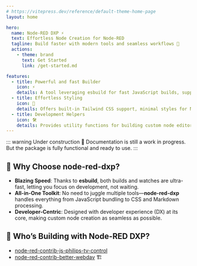 ```yaml
---
# https://vitepress.dev/reference/default-theme-home-page
layout: home

hero:
  name: Node-RED DXP ⚡
  text: Effortless Node Creation for Node-RED
  tagline: Build faster with modern tools and seamless workflows 🚀
  actions:
    - theme: brand
      text: Get Started
      link: /get-started.md

features:
  - title: Powerful and fast Builder
    icon: ⚡
    details: A tool leveraging esbuild for fast JavaScript builds, supporting SCSS for modern UIs, and auto-converting Markdown documentation into Node-RED-compatible HTML.
  - title: Effortless Styling
    icon: 🎨
    details: Offers built-in Tailwind CSS support, minimal styles for Node-RED, and fully customizable SCSS for editor components.
  - title: Development Helpers
    icon: 🛠️
    details: Provides utility functions for building custom node editors and hassle-free configuration for common Node-RED workflows.
---
```


::: warning Under construction 🚧
Documentation is still a work in progress. But the package is fully functional and ready to use.
:::

## 🚀 Why Choose node-red-dxp?

- **Blazing Speed**: Thanks to **esbuild**, both builds and watches are ultra-fast, letting you focus on development, not waiting.
- **All-in-One Toolkit**: No need to juggle multiple tools—**node-red-dxp** handles everything from JavaScript bundling to CSS and Markdown processing.
- **Developer-Centric**: Designed with developer experience (DX) at its core, making custom node creation as seamless as possible.

## 💪 Who’s Building with Node-RED DXP?

- [node-red-contrib-js-philips-tv-control](https://www.npmjs.com/package/@keload/node-red-contrib-js-philips-tv-control)
- [node-red-contrib-better-webdav](https://www.npmjs.com/package/@keload/node-red-contrib-better-webdav) 🏗️
